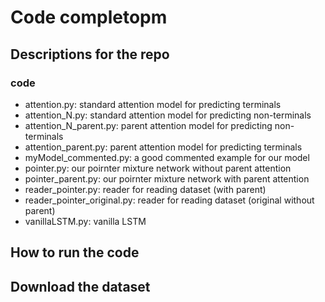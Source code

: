 # Code completopm
## Descriptions for the repo
### code
* attention.py: standard attention model for predicting terminals
* attention_N.py: standard attention model for predicting non-terminals
* attention_N_parent.py: parent attention model for predicting non-terminals
* attention_parent.py: parent attention model for predicting terminals
* myModel_commented.py: a good commented example for our model
* pointer.py: our poirnter mixture network without parent attention
* pointer_parent.py: our poirnter mixture network with parent attention
* reader_pointer.py: reader for reading dataset (with parent)
* reader_pointer_original.py: reader for reading dataset (original without parent)
* vanillaLSTM.py: vanilla LSTM
## How to run the code

## Download the dataset
